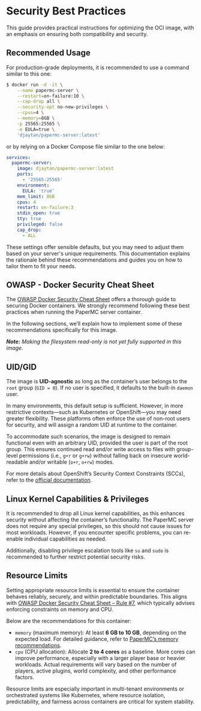 # Security Best Practices

This guide provides practical instructions for optimizing the OCI image, with an emphasis on ensuring both compatibility and security.

## Recommended Usage

For production-grade deployments, it is recommended to use a command similar to this one:

```bash
$ docker run -d -it \
    --name papermc-server \
    --restart=on-failure:10 \
    --cap-drop all \
    --security-opt no-new-privileges \
    --cpus=4 \
    --memory=8GB \
    -p 25565:25565 \
    -e EULA=true \
    'djaytan/papermc-server:latest'
```

or by relying on a Docker Compose file similar to the one below:

```yaml
services:
  papermc-server:
    image: djaytan/papermc-server:latest
    ports:
      - '25565:25565'
    environment:
      EULA: 'true'
    mem_limit: 8GB
    cpus: 4
    restart: on-failure:3
    stdin_open: true
    tty: true
    privileged: false
    cap_drop:
      - ALL
```

These settings offer sensible defaults, but you may need to adjust them based on your server's unique requirements. This documentation explains the rationale
behind these recommendations and guides you on how to tailor them to fit your needs.

## OWASP - Docker Security Cheat Sheet

The [OWASP Docker Security Cheat Sheet](https://cheatsheetseries.owasp.org/cheatsheets/Docker_Security_Cheat_Sheet.html) offers a thorough guide to securing
Docker containers. We strongly recommend following these best practices when running the PaperMC server container.

In the following sections, we’ll explain how to implement some of these recommendations specifically for this image.

_**Note:** Making the filesystem read-only is not yet fully supported in this image._

## UID/GID

The image is **UID-agnostic** as long as the container’s user belongs to the `root` group (`GID = 0`). If no user is specified, it defaults to the built-in
`daemon` user.

In many environments, this default setup is sufficient. However, in more restrictive contexts—such as Kubernetes or OpenShift—you may need greater flexibility.
These platforms often enforce the use of non-root users for security, and will assign a random UID at runtime to the container.

To accommodate such scenarios, the image is designed to remain functional even with an arbitrary UID, provided the user is part of the root group. This ensures
continued read and/or write access to files with group-level permissions (i.e., `g+r` or `g+rw`) without falling back on insecure world-readable and/or
writable (`o+r`, `o+rw`) modes.

For more details about OpenShift’s Security Context Constraints (SCCs), refer to
the [official documentation](https://docs.openshift.com/container-platform/latest/concepts/policy/security-context-constraints.html).

## Linux Kernel Capabilities & Privileges

It is recommended to drop all Linux kernel capabilities, as this enhances security without affecting the container’s functionality. The PaperMC server does not
require any special privileges, so this should not cause issues for most workloads. However, if you encounter specific problems, you can re-enable individual
capabilities as needed.

Additionally, disabling privilege escalation tools like `su` and `sudo` is recommended to further restrict potential security risks.

## Resource Limits

Setting appropriate resource limits is essential to ensure the container behaves reliably, securely, and within predictable boundaries. This aligns with [OWASP
Docker Security Cheat Sheet – Rule #7](https://cheatsheetseries.owasp.org/cheatsheets/Docker_Security_Cheat_Sheet.html#rule-7-limit-resources-memory-cpu-file-descriptors-processes-restarts),
which typically advises enforcing constraints on memory and CPU.

Below are the recommendations for this container:

* `memory` (maximum memory): At least **6 GB to 10 GB**, depending on the expected load. For detailed guidance, refer
  to [PaperMC’s memory recommendations](https://docs.papermc.io/paper/aikars-flags/#recommended-memory).
* `cpu` (CPU allocation): Allocate **2 to 4 cores** as a baseline. More cores can improve performance, especially with a larger player base or heavier
  workloads. Actual requirements will vary based on the number of players, active plugins, world complexity, and other performance factors.

Resource limits are especially important in multi-tenant environments or orchestrated systems like Kubernetes, where resource isolation, predictability, and
fairness across containers are critical for system stability.
